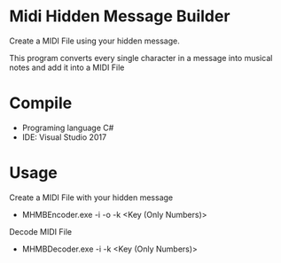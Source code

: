 # Midi Hidden Message Builder
Create a MIDI File using your hidden message.

This program converts every single character in a message into musical notes and add it into a MIDI File
# Compile

- Programing language C#
- IDE: Visual Studio 2017

# Usage
Create a MIDI File with your hidden message

- MHMBEncoder.exe -i <FileText> -o <MidiFile> -k <Key (Only Numbers)> 

Decode MIDI File

- MHMBDecoder.exe -i <MidiFile> -k <Key (Only Numbers)>
